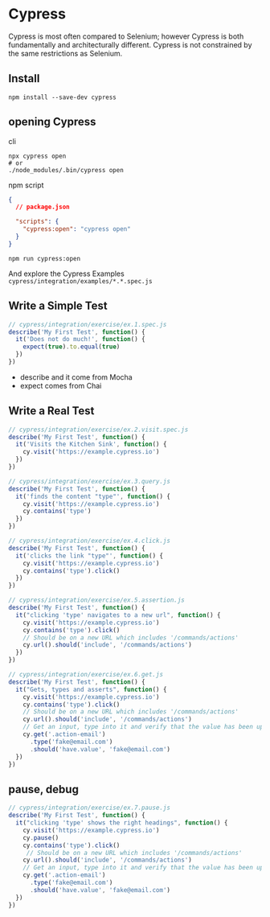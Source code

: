 # Cypress

Cypress is most often compared to Selenium; however Cypress is both fundamentally and architecturally different. Cypress is not constrained by the same restrictions as Selenium.

## Install

```shell
npm install --save-dev cypress
```

## opening Cypress

cli

```shell
npx cypress open
# or
./node_modules/.bin/cypress open
```

npm script

```json
{
  // package.json

  "scripts": {
    "cypress:open": "cypress open"
  }
}
```

```shell
npm run cypress:open
```

And explore the Cypress Examples `cypress/integration/examples/*.*.spec.js`

## Write a Simple Test

```js
// cypress/integration/exercise/ex.1.spec.js
describe('My First Test', function() {
  it('Does not do much!', function() {
    expect(true).to.equal(true)
  })
})
```

* describe and it come from Mocha
* expect comes from Chai

## Write a Real Test

```js
// cypress/integration/exercise/ex.2.visit.spec.js
describe('My First Test', function() {
  it('Visits the Kitchen Sink', function() {
    cy.visit('https://example.cypress.io')
  })
})
```

```js
// cypress/integration/exercise/ex.3.query.js
describe('My First Test', function() {
  it('finds the content "type"', function() {
    cy.visit('https://example.cypress.io')
    cy.contains('type')
  })
})
```

```js
// cypress/integration/exercise/ex.4.click.js
describe('My First Test', function() {
  it('clicks the link "type"', function() {
    cy.visit('https://example.cypress.io')
    cy.contains('type').click()
  })
})
```

```js
// cypress/integration/exercise/ex.5.assertion.js
describe('My First Test', function() {
  it("clicking 'type' navigates to a new url", function() {
    cy.visit('https://example.cypress.io')
    cy.contains('type').click()
    // Should be on a new URL which includes '/commands/actions'
    cy.url().should('include', '/commands/actions')
  })
})
```

```js
// cypress/integration/exercise/ex.6.get.js
describe('My First Test', function() {
  it("Gets, types and asserts", function() {
    cy.visit('https://example.cypress.io')
    cy.contains('type').click()
    // Should be on a new URL which includes '/commands/actions'
    cy.url().should('include', '/commands/actions')
    // Get an input, type into it and verify that the value has been updated
    cy.get('.action-email')
      .type('fake@email.com')
      .should('have.value', 'fake@email.com')
  })
})
```

## pause, debug

```js
// cypress/integration/exercise/ex.7.pause.js
describe('My First Test', function() {
  it("clicking 'type' shows the right headings", function() {
    cy.visit('https://example.cypress.io')
    cy.pause()
    cy.contains('type').click()
     // Should be on a new URL which includes '/commands/actions'
    cy.url().should('include', '/commands/actions')
    // Get an input, type into it and verify that the value has been updated
    cy.get('.action-email')
      .type('fake@email.com')
      .should('have.value', 'fake@email.com')
  })
})
```
